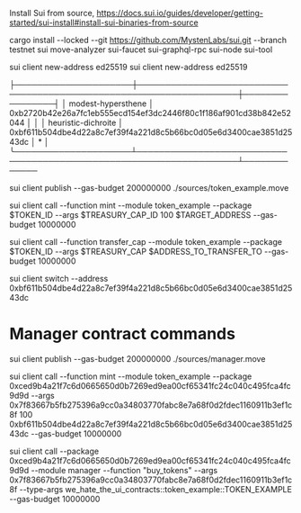Install Sui from source, https://docs.sui.io/guides/developer/getting-started/sui-install#install-sui-binaries-from-source

 cargo install --locked --git https://github.com/MystenLabs/sui.git --branch testnet sui move-analyzer sui-faucet
sui-graphql-rpc sui-node  sui-tool

sui client new-address ed25519
sui client new-address ed25519

├─────────────────────┼────────────────────────────────────────────────────────────────────┼────────────────┤
│ modest-hypersthene  │ 0xb2720b42e26a7fc1eb555ecd154ef3dc2446f80c1f186af901cd38b842e52044 │                │
│ heuristic-dichroite │ 0xbf611b504dbe4d22a8c7ef39f4a221d8c5b66bc0d05e6d3400cae3851d2543dc │ *              │
╰─────────────────────┴────────────────────────────────────────────────────────────────────┴─────────────

sui client publish --gas-budget 200000000 ./sources/token_example.move

sui client call --function mint --module token_example --package $TOKEN_ID --args $TREASURY_CAP_ID  100 $TARGET_ADDRESS --gas-budget 10000000 

sui client call --function transfer_cap --module token_example --package $TOKEN_ID --args $TREASURY_CAP $ADDRESS_TO_TRANSFER_TO --gas-budget 10000000

sui client switch --address 0xbf611b504dbe4d22a8c7ef39f4a221d8c5b66bc0d05e6d3400cae3851d2543dc



# Manager contract commands
sui client publish --gas-budget 200000000 ./sources/manager.move      

sui client call --function mint --module token_example --package 0xced9b4a21f7c6d0665650d0b7269ed9ea00cf65341fc24c040c495fca4fc9d9d --args 0x7f83667b5fb275396a9cc0a34803770fabc8e7a68f0d2fdec1160911b3ef1c8f 100 0xbf611b504dbe4d22a8c7ef39f4a221d8c5b66bc0d05e6d3400cae3851d2543dc --gas-budget 10000000

sui client call --package 0xced9b4a21f7c6d0665650d0b7269ed9ea00cf65341fc24c040c495fca4fc9d9d --module manager --function "buy_tokens" --args 0x7f83667b5fb275396a9cc0a34803770fabc8e7a68f0d2fdec1160911b3ef1c8f --type-args we_hate_the_ui_contracts::token_example::TOKEN_EXAMPLE --gas-budget 10000000  
